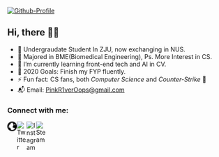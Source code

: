 [![Github-Profile](https://i.ibb.co/DW9Phs1/Github-Profile.gif)][website]

## Hi, there 🤞🏻

- 🧱 Undergraudate Student In ZJU, now exchanging in NUS.
- 🧪 Majored in BME(Biomedical Engineering), Ps. More Interest in CS.
- 🥽  I’m currently learning front-end tech and AI in CV.
- 🥅 2020 Goals: Finish my FYP fluently.
- ⚡ Fun fact: CS fans, both *Computer Science* and *Counter-Strike* 🤣
- 📬 Email: PinkR1verOops@gmail.com

### Connect with me:

[<img align="left" alt="codeSTACKr.com" width="22px" src="https://raw.githubusercontent.com/iconic/open-iconic/master/svg/globe.svg" />][website]
[<img align="left" alt="Twitter" width="22px" src="https://cdn.jsdelivr.net/npm/simple-icons@v3/icons/twitter.svg" />][twitter]
[<img align="left" alt="Instagram" width="22px" src="https://cdn.jsdelivr.net/npm/simple-icons@v3/icons/instagram.svg" />][instagram]
[<img align="left" alt="Steam" width="22px" src="https://cdn.jsdelivr.net/npm/simple-icons@v3/icons/steam.svg" />][steam]


[website]: https://pinkr1ver.com
[twitter]: https://twitter.com/pinkr1ver
[instagram]: https://instagram.com/pinkcred1t
[steam]: https://steamcommunity.com/id/PinkCred1t/